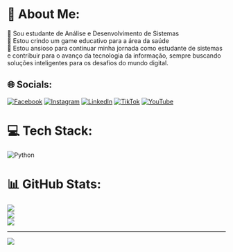 # 💫 About Me:
🔭 Sou estudante de Análise e Desenvolvimento de Sistemas<br>🤝 Estou crindo um game educativo para a área da saúde<br>🌱 Estou ansioso para continuar minha jornada como estudante de sistemas e contribuir para o avanço da tecnologia da informação, sempre buscando soluções inteligentes para os desafios do mundo digital.<br>


## 🌐 Socials:
[![Facebook](https://img.shields.io/badge/Facebook-%231877F2.svg?logo=Facebook&logoColor=white)](https://facebook.com/https://www.facebook.com/renato.max) [![Instagram](https://img.shields.io/badge/Instagram-%23E4405F.svg?logo=Instagram&logoColor=white)](https://instagram.com/https://www.instagram.com/renato_max8/) [![LinkedIn](https://img.shields.io/badge/LinkedIn-%230077B5.svg?logo=linkedin&logoColor=white)](https://linkedin.com/in/https://www.linkedin.com/in/renato-max/) [![TikTok](https://img.shields.io/badge/TikTok-%23000000.svg?logo=TikTok&logoColor=white)](https://tiktok.com/@https://www.tiktok.com/@renatomax08) [![YouTube](https://img.shields.io/badge/YouTube-%23FF0000.svg?logo=YouTube&logoColor=white)](https://youtube.com/@UCm_NbgriA-uj8qX00-bwHag) 

# 💻 Tech Stack:
![Python](https://img.shields.io/badge/python-3670A0?style=plastic&logo=python&logoColor=ffdd54)
# 📊 GitHub Stats:
![](https://github-readme-stats.vercel.app/api?username=Renatusmax&theme=vision-friendly-dark&hide_border=true&include_all_commits=false&count_private=false)<br/>
![](https://github-readme-streak-stats.herokuapp.com/?user=Renatusmax&theme=vision-friendly-dark&hide_border=true)<br/>
![](https://github-readme-stats.vercel.app/api/top-langs/?username=Renatusmax&theme=vision-friendly-dark&hide_border=true&include_all_commits=false&count_private=false&layout=compact)

---
[![](https://visitcount.itsvg.in/api?id=Renatusmax&icon=0&color=1)](https://visitcount.itsvg.in)

<!-- Proudly created with GPRM ( https://gprm.itsvg.in ) -->